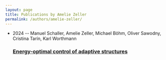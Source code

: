 ```yaml
---
layout: page
title: Publications by Amelie Zeller
permalink: /authors/amelie-zeller/
---
```


<ul class="post-list">
<li><span class='post-meta'>2024 -- Manuel Schaller, Amelie Zeller, Michael Böhm, Oliver Sawodny, Cristina Tarín, Karl Worthmann</span><h3><a class='post-link' href='../../energy-optimal-control-of-adaptive-structures'>Energy-optimal control of adaptive structures</a></h3></li>

</ul>
